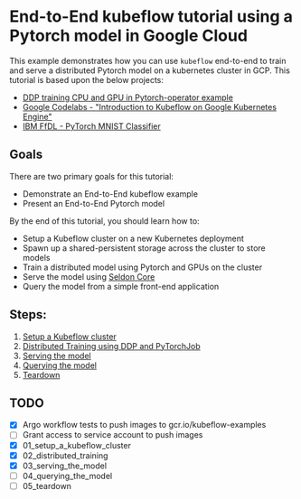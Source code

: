 # End-to-End kubeflow tutorial using a Pytorch model in Google Cloud

This example demonstrates how you can use `kubeflow` end-to-end to train and
serve a distributed Pytorch model on a kubernetes cluster in GCP. This
tutorial is based upon the below projects:
- [DDP training CPU and GPU in Pytorch-operator example](https://github.com/kubeflow/pytorch-operator/tree/master/examples/ddp/mnist)
- [Google Codelabs - "Introduction to Kubeflow on Google Kubernetes Engine"](https://github.com/googlecodelabs/kubeflow-introduction)
- [IBM FfDL - PyTorch MNIST Classifier](https://github.com/IBM/FfDL/tree/master/community/FfDL-Seldon/pytorch-model)
## Goals

There are two primary goals for this tutorial:

*   Demonstrate an End-to-End kubeflow example
*   Present an End-to-End Pytorch model

By the end of this tutorial, you should learn how to:

*   Setup a Kubeflow cluster on a new Kubernetes deployment
*   Spawn up a shared-persistent storage across the cluster to store models
*   Train a distributed model using Pytorch and GPUs on the cluster
*   Serve the model using [Seldon Core](https://github.com/SeldonIO/seldon-core/)
*   Query the model from a simple front-end application

## Steps:

1.  [Setup a Kubeflow cluster](01_setup_a_kubeflow_cluster.md)
1.  [Distributed Training using DDP and PyTorchJob](02_distributed_training.md)
1.  [Serving the model](03_serving_the_model.md)
1.  [Querying the model](04_querying_the_model.md)
1.  [Teardown](05_teardown.md)

## TODO
- [x] Argo workflow tests to push images to gcr.io/kubeflow-examples
- [ ] Grant access to service account to push images
- [x] 01_setup_a_kubeflow_cluster
- [x] 02_distributed_training
- [x] 03_serving_the_model
- [ ] 04_querying_the_model
- [ ] 05_teardown